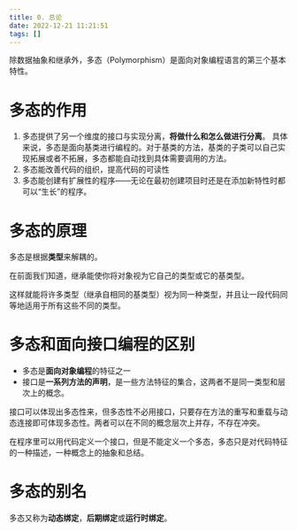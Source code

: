 ```yaml
---
title: 0. 总论  
date: 2022-12-21 11:21:51  
tags: []  
---
```


除数据抽象和继承外，多态（Polymorphism）是面向对象编程语言的第三个基本特性。

# 多态的作用

1. 多态提供了另一个维度的接口与实现分离，**将做什么和怎么做进行分离**。
	具体来说，多态是面向基类进行编程的。对于基类的方法，基类的子类可以自己实现拓展或者不拓展，多态都能自动找到具体需要调用的方法。
2. 多态能改善代码的组织，提高代码的可读性
3. 多态能创建有扩展性的程序——无论在最初创建项目时还是在添加新特性时都可以“生长”的程序。

# 多态的原理

多态是根据**类型**来解耦的。

在前面我们知道，继承能使你将对象视为它自己的类型或它的基类型。

这样就能将许多类型（继承自相同的基类型）视为同一种类型，并且让一段代码同等地适用于所有这些不同的类型。

# 多态和面向接口编程的区别

- 多态是**面向对象编程**的特征之一
- 接口是**一系列方法的声明**，是一些方法特征的集合，这两者不是同一类型和层次上的概念。

接口可以体现出多态性来，但多态性不必用接口，只要存在方法的重写和重载与动态连接即可体现多态性。两者可以在不同的概念层次上并存，不存在冲突。

在程序里可以用代码定义一个接口，但是不能定义一个多态，多态只是对代码特征的一种描述，一种概念上的抽象和总结。

# 多态的别名

多态又称为**动态绑定**，**后期绑定**或**运行时绑定**。





